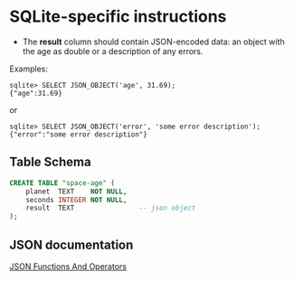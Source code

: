 # SQLite-specific instructions

* The **result** column should contain JSON-encoded data: an object with the age as double or a description of any errors.

Examples:
```
sqlite> SELECT JSON_OBJECT('age', 31.69);
{"age":31.69}
```
or
```
sqlite> SELECT JSON_OBJECT('error', 'some error description');
{"error":"some error description"}
```

## Table Schema

```sql
CREATE TABLE "space-age" (
    planet  TEXT    NOT NULL,
    seconds INTEGER NOT NULL,
    result  TEXT                -- json object
);

```

## JSON documentation

[JSON Functions And Operators][json-docs]

[json-docs]: https://www.sqlite.org/json1.html
